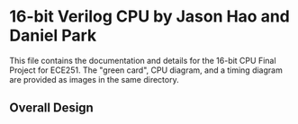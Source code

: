 16-bit Verilog CPU by Jason Hao and Daniel Park
===
This file contains the documentation and details for the 16-bit CPU Final Project for ECE251. The "green card", CPU diagram, and a timing diagram are provided as images in the same directory.

Overall Design
---
